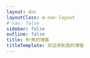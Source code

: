 ```yaml
---
layout: doc
layoutClass: m-nav-layout
# nav: false
sidebar: false
outline: false
title: Mr焦的博客
titleTemplate: 欢迎来到我的博客
---
```


<BasePage />
